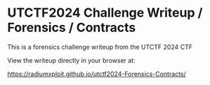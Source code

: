 # UTCTF2024 Challenge Writeup / Forensics / Contracts
This is a forensics challenge writeup from the UTCTF 2024 CTF

View the writeup directly in your browser at:

https://radiumxploit.github.io/utctf2024-Forensics-Contracts/


